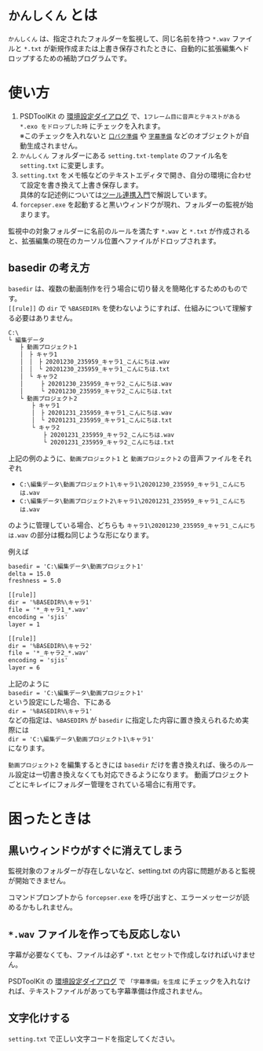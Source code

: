 # `かんしくん` とは

`かんしくん` は、指定されたフォルダーを監視して、同じ名前を持つ `*.wav` ファイルと `*.txt` が新規作成または上書き保存されたときに、自動的に拡張編集へドロップするための補助プログラムです。

# 使い方

1. PSDToolKit の [環境設定ダイアログ](setting.md#環境設定ダイアログ) で、`1フレーム目に音声とテキストがある *.exo をドロップした時` にチェックを入れます。  
※このチェックを入れないと [`口パク準備`](prep.md#口パク準備) や [`字幕準備`](prep.md#字幕準備) などのオブジェクトが自動生成されません。
2. `かんしくん` フォルダーにある `setting.txt-template` のファイル名を `setting.txt` に変更します。
3. `setting.txt` をメモ帳などのテキストエディタで開き、自分の環境に合わせて設定を書き換えて上書き保存します。  
具体的な記述例については[ツール連携入門](tutorial2.md)で解説しています。
4. `forcepser.exe` を起動すると黒いウィンドウが現れ、フォルダーの監視が始まります。

監視中の対象フォルダーに名前のルールを満たす `*.wav` と `*.txt` が作成されると、拡張編集の現在のカーソル位置へファイルがドロップされます。

## basedir の考え方

`basedir` は、複数の動画制作を行う場合に切り替えを簡略化するためのものです。  
`[[rule]]` の `dir` で `%BASEDIR%` を使わないようにすれば、仕組みについて理解する必要はありません。

```txt
C:\
└ 編集データ
　　├ 動画プロジェクト1
　　│　├ キャラ1
　　│　│　├ 20201230_235959_キャラ1_こんにちは.wav
　　│　│　└ 20201230_235959_キャラ1_こんにちは.txt
　　│　└ キャラ2
　　│　　　├ 20201230_235959_キャラ2_こんにちは.wav
　　│　　　└ 20201230_235959_キャラ2_こんにちは.txt
　　└ 動画プロジェクト2
　　　　├ キャラ1
　　　　│　├ 20201231_235959_キャラ1_こんにちは.wav
　　　　│　└ 20201231_235959_キャラ1_こんにちは.txt
　　　　└ キャラ2
　　　　　　├ 20201231_235959_キャラ2_こんにちは.wav
　　　　　　└ 20201231_235959_キャラ2_こんにちは.txt
```

上記の例のように、`動画プロジェクト1` と `動画プロジェクト2` の音声ファイルをそれぞれ

- `C:\編集データ\動画プロジェクト1\キャラ1\20201230_235959_キャラ1_こんにちは.wav`
- `C:\編集データ\動画プロジェクト2\キャラ1\20201231_235959_キャラ1_こんにちは.wav`

のように管理している場合、どちらも `キャラ1\20201230_235959_キャラ1_こんにちは.wav` の部分は概ね同じような形になります。

例えば

```txt
basedir = 'C:\編集データ\動画プロジェクト1'
delta = 15.0
freshness = 5.0

[[rule]]
dir = '%BASEDIR%\キャラ1'
file = '*_キャラ1_*.wav'
encoding = 'sjis'
layer = 1

[[rule]]
dir = '%BASEDIR%\キャラ2'
file = '*_キャラ2_*.wav'
encoding = 'sjis'
layer = 6
```

上記のように  
`basedir = 'C:\編集データ\動画プロジェクト1'`  
という設定にした場合、下にある  
`dir = '%BASEDIR%\キャラ1'`  
などの指定は、`%BASEDIR%` が `basedir` に指定した内容に置き換えられるため実際には  
`dir = 'C:\編集データ\動画プロジェクト1\キャラ1'`  
になります。

`動画プロジェクト2` を編集するときには `basedir` だけを書き換えれば、後ろのルール設定は一切書き換えなくても対応できるようになります。
動画プロジェクトごとにキレイにフォルダー管理をされている場合に有用です。

# 困ったときは

## 黒いウィンドウがすぐに消えてしまう

監視対象のフォルダーが存在しないなど、setting.txt の内容に問題があると監視が開始できません。

コマンドプロンプトから `forcepser.exe` を呼び出すと、エラーメッセージが読めるかもしれません。

## `*.wav` ファイルを作っても反応しない

字幕が必要なくても、ファイルは必ず `*.txt` とセットで作成しなければいけません。

PSDToolKit の [環境設定ダイアログ](setting.md#環境設定ダイアログ) で `「字幕準備」を生成` にチェックを入れなければ、テキストファイルがあっても字幕準備は作成されません。

## 文字化けする

`setting.txt` で正しい文字コードを指定してください。